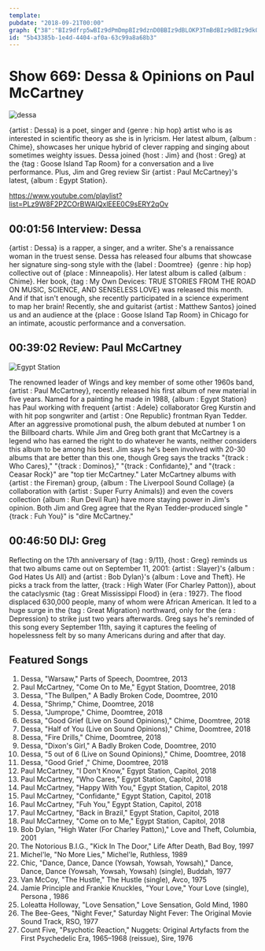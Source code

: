 ```yaml
---
template: 
pubdate: "2018-09-21T00:00"
graph: {"38":"BIz9dfrp5wBIz9dPmDmpBIz9dznD0BBIz9dBLOKP3TmBdBIz9dBIz9dkO7lOCwDjMkO7lO3TmBdCwDjM3TmBdBLOKPPmDmpfrp5w","1T2":"jOOWktxgy7L7s8tjOOWk","262":"3m0snozT8DozT8DvzdkW3m0snBFxvk"}
id: "5b43385b-1e4d-4404-af0a-63c99a8a68b3"
---
```






# Show 669: Dessa & Opinions on Paul McCartney

![dessa](https://static.soundopinions.org/images/2018/dessa.jpg)

{artist : Dessa} is a poet, singer and {genre : hip hop} artist who is as interested in scientific theory as she is in lyricism. Her latest album, {album : Chime}, showcases her unique hybrid of clever rapping and singing about sometimes weighty issues. Dessa joined {host : Jim} and {host : Greg} at the {tag : Goose Island Tap Room} for a conversation and a live performance. Plus, Jim and Greg review Sir {artist : Paul McCartney}'s latest, {album : Egypt Station}.

https://www.youtube.com/playlist?list=PLz9W8F2PZCOrBWAIQxlEEE0C9sERY2qOv



## 00:01:56 Interview: Dessa

{artist : Dessa} is a rapper, a singer, and a writer. She's a renaissance woman in the truest sense. Dessa has released four albums that showcase her signature sing-song style with the {label : Doomtree}  {genre : hip hop} collective out of {place : Minneapolis}. Her latest album is called {album : Chime}. Her book, {tag : My Own Devices: TRUE STORIES FROM THE ROAD ON MUSIC, SCIENCE, AND SENSELESS LOVE} was released this month. And if that isn't enough, she recently participated in a science experiment to map her brain! Recently, she and guitarist {artist : Matthew Santos} joined us and an audience at the {place : Goose Island Tap Room} in Chicago for an intimate, acoustic performance and a conversation.



## 00:39:02 Review: Paul McCartney

![Egypt Station](https://static.soundopinions.org/assets/669/1T20.jpg)

The renowned leader of Wings and key member of some other 1960s band, {artist : Paul McCartney}, recently released his first album of new material in five years. Named for a painting he made in 1988, {album : Egypt Station} has Paul working with frequent {artist : Adele} collaborator Greg Kurstin and with hit pop songwriter and {artist : One Republic} frontman Ryan Tedder. After an aggressive promotional push, the album debuted at number 1 on the Billboard charts. While Jim and Greg both grant that McCartney is a legend who has earned the right to do whatever he wants, neither considers this album to be among his best. Jim says he's been involved with 20-30 albums that are better than this one, though Greg says the tracks "{track : Who Cares}," "{track : Dominos}," "{track : Confidante}," and "{track : Ceasar Rock}" are "top tier McCartney." Later McCartney albums with {artist : the Fireman} group, {album : The Liverpool Sound Collage} (a collaboration with {artist : Super Furry Animals}) and even the covers collection {album : Run Devil Run} have more staying power in Jim's opinion. Both Jim and Greg agree that the Ryan Tedder-produced single "{track : Fuh You}" is "dire McCartney."



## 00:46:50 DIJ: Greg

Reflecting on the 17th anniversary of {tag : 9/11}, {host : Greg} reminds us that two albums came out on September 11, 2001: {artist : Slayer}'s {album : God Hates Us All} and {artist : Bob Dylan}'s {album : Love and Theft}. He picks a track from the latter, {track : High Water (For Charley Patton)}, about the cataclysmic {tag : Great Mississippi Flood} in {era : 1927}. The flood displaced 630,000 people, many of whom were African American. It led to a huge surge in the {tag : Great Migration} northward, only for the {era : Depression} to strike just two years afterwards. Greg says he's reminded of this song every September 11th, saying it captures the feeling of hopelessness felt by so many Americans during and after that day.



## Featured Songs

1. Dessa, "Warsaw," Parts of Speech, Doomtree, 2013
2. Paul McCartney, "Come On to Me," Egypt Station, Doomtree, 2018
3. Dessa, "The Bullpen," A Badly Broken Code, Doomtree, 2010
4. Dessa, "Shrimp," Chime, Doomtree, 2018
5. Dessa, "Jumprope," Chime, Doomtree, 2018
6. Dessa, "Good Grief (Live on Sound Opinions)," Chime, Doomtree, 2018
7. Dessa, "Half of You (Live on Sound Opinions)," Chime, Doomtree, 2018
8. Dessa, "Fire Drills," Chime, Doomtree, 2018
9. Dessa, "Dixon's Girl," A Badly Broken Code, Doomtree, 2010
10. Dessa, "5 out of 6 (Live on Sound Opinions)," Chime, Doomtree, 2018
11. Dessa, "Good Grief ," Chime, Doomtree, 2018
12. Paul McCartney, "I Don't Know," Egypt Station, Capitol, 2018
13. Paul McCartney, "Who Cares," Egypt Station, Capitol, 2018
14. Paul McCartney, "Happy With You," Egypt Station, Capitol, 2018
15. Paul McCartney, "Confidante," Egypt Station, Capitol, 2018
16. Paul McCartney, "Fuh You," Egypt Station, Capitol, 2018
17. Paul McCartney, "Back in Brazil," Egypt Station, Capitol, 2018
18. Paul McCartney, "Come on to Me," Egypt Station, Capitol, 2018
19. Bob Dylan, "High Water (For Charley Patton)," Love and Theft, Columbia, 2001
20. The Notorious B.I.G., "Kick In The Door," Life After Death, Bad Boy, 1997
21. Michel'le, "No More Lies," Michel'le, Ruthless, 1989
22. Chic, "Dance, Dance, Dance (Yowsah, Yowsah, Yowsah)," Dance, Dance, Dance (Yowsah, Yowsah, Yowsah) (single), Buddah, 1977
23. Van McCoy, "The Hustle," The Hustle (single), Avco, 1975
24. Jamie Principle and Frankie Knuckles, "Your Love," Your Love (single), Persona , 1986
25. Loleatta Holloway, "Love Sensation," Love Sensation, Gold Mind, 1980
26. The Bee-Gees, "Night Fever," Saturday Night Fever: The Original Movie Sound Track, RSO, 1977
27. Count Five, "Psychotic Reaction," Nuggets: Original Artyfacts from the First Psychedelic Era, 1965–1968 (reissue), Sire, 1976